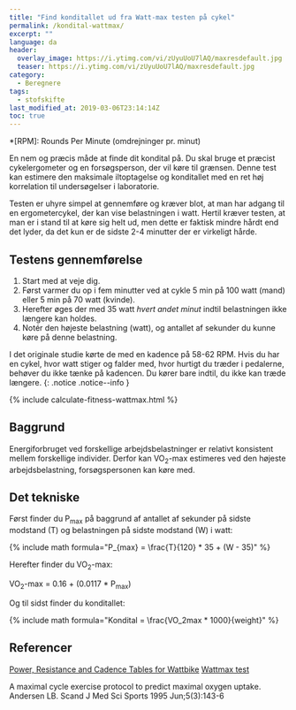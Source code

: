 ```yaml
---
title: "Find konditallet ud fra Watt-max testen på cykel"
permalink: /kondital-wattmax/
excerpt: ""
language: da
header:
  overlay_image: https://i.ytimg.com/vi/zUyuUoU7lAQ/maxresdefault.jpg
  teaser: https://i.ytimg.com/vi/zUyuUoU7lAQ/maxresdefault.jpg
category:
  - Beregnere
tags:
  - stofskifte
last_modified_at: 2019-03-06T23:14:14Z
toc: true
---
```


*[RPM]: Rounds Per Minute (omdrejninger pr. minut)

En nem og præcis måde at finde dit kondital på. Du skal bruge et præcist cykelergometer og en forsøgsperson, der vil køre til grænsen. Denne test kan estimere den maksimale iltoptagelse og konditallet med en ret høj korrelation til undersøgelser i laboratorie. 

Testen er uhyre simpel at gennemføre og kræver blot, at man har adgang til en ergometercykel, der kan vise belastningen i watt. Hertil kræver testen, at man er i stand til at køre sig helt ud, men dette er faktisk mindre hårdt end det lyder, da det kun er de sidste 2-4 minutter der er virkeligt hårde.

## Testens gennemførelse

1. Start med at veje dig.
2. Først varmer du op i fem minutter ved at cykle 5 min på 100 watt (mand) eller 5 min på 70 watt (kvinde).
3. Herefter øges der med 35 watt _hvert andet minut_ indtil belastningen ikke længere kan holdes.
4. Notér den højeste belastning (watt), og antallet af sekunder du kunne køre på denne belastning.

I det originale studie kørte de med en kadence på 58-62 RPM. Hvis du har en cykel, hvor watt stiger og falder med, hvor hurtigt du træder i pedalerne, behøver du ikke tænke på kadencen. Du kører bare indtil, du ikke kan træde længere.
{: .notice .notice--info }

{% include calculate-fitness-wattmax.html %}

## Baggrund

Energiforbruget ved forskellige arbejdsbelastninger er relativt konsistent mellem forskellige individer. Derfor kan VO<sub>2</sub>-max estimeres ved den højeste arbejdsbelastning, forsøgspersonen kan køre med.

## Det tekniske

Først finder du P<sub>max</sub> på baggrund af antallet af sekunder på sidste modstand (T) og belastningen på sidste modstand (W) i watt:

{% include math formula="P_{max} = \frac{T}{120} * 35 + (W - 35)" %}

Herefter finder du VO<sub>2</sub>-max:

VO<sub>2</sub>-max = 0.16 + (0.0117 * P<sub>max</sub>)

Og til sidst finder du konditallet:

{% include math formula="Kondital = \frac{VO_2max * 1000}{weight}" %}

## Referencer

[Power, Resistance and Cadence Tables for Wattbike](https://support.wattbike.com/hc/da/articles/115001881825-Power-Resistance-and-Cadence-Tables)
[Wattmax test](https://systime.dk/fileadmin/indhold/SupplerendeMaterialer/Idraet_-_teori_og_traening/4_Traeningslaere/watt-max.htm)

A maximal cycle exercise protocol to predict maximal oxygen uptake.
Andersen LB.
Scand J Med Sci Sports 1995 Jun;5(3):143-6
